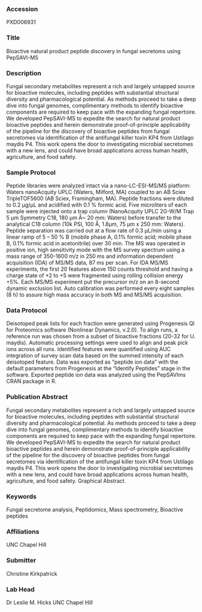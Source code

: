 ### Accession
PXD006931

### Title
Bioactive natural product peptide discovery in fungal secretoms using PepSAVI-MS

### Description
Fungal secondary metabolites represent a rich and largely untapped source for bioactive molecules, including peptides with substantial structural diversity and pharmacological potential. As methods proceed to take a deep dive into fungal genomes, complimentary methods to identify bioactive components are required to keep pace with the expanding fungal repertoire. We developed PepSAVI-MS to expedite the search for natural product bioactive peptides and herein demonstrate proof-of-principle applicability of the pipeline for the discovery of bioactive peptides from fungal secretomes via identification of the antifungal killer toxin KP4 from Ustilago maydis P4. This work opens the door to investigating microbial secretomes with a new lens, and could have broad applications across human health, agriculture, and food safety.

### Sample Protocol
Peptide libraries were analyzed intact via a nano-LC-ESI-MS/MS platform: Waters nanoAcquity UPLC (Waters, Milford, MA) coupled to an AB Sciex TripleTOF5600 (AB Sciex, Framingham, MA). Peptide fractions were diluted to 0.2 μg/μL and acidified with 0.1 % formic acid.  Five microliters of each sample were injected onto a trap column (NanoAcquity UPLC 2G-W/M Trap 5 μm Symmetry C18, 180 μm Å~ 20 mm: Waters) before transfer to the analytical C18 column (10k PSI, 100 Å, 1.8μm, 75 μm x 250 mm: Waters). Peptide separation was carried out at a flow rate of 0.3 μL/min using a linear ramp of 5 – 50 % B (mobile phase A, 0.1% formic acid; mobile phase B, 0.1% formic acid in acetonitrile) over 30 min. The MS was operated in positive ion, high sensitivity mode with the MS survey spectrum using a mass range of 350-1600 m/z in 250 ms and information dependent acquisition (IDA) of MS/MS data, 87 ms per scan. For IDA MS/MS experiments, the first 20 features above 150 counts threshold and having a charge state of +2 to +5 were fragmented using rolling collision energy +5%. Each MS/MS experiment put the precursor m/z on an 8-second dynamic exclusion list. Auto calibration was performed every eight samples (8 h) to assure high mass accuracy in both MS and MS/MS acquisition.

### Data Protocol
Deisotoped peak lists for each fraction were generated using Progenesis QI for Proteomics software (Nonlinear Dynamics, v.2.0). To align runs, a reference run was chosen from a subset of bioactive fractions (20-32 for U. maydis). Automatic processing settings were used to align and peak pick ions across all runs. Identified features were quantified using AUC integration of survey scan data based on the summed intensity of each deisotoped feature. Data was exported as “peptide ion data” with the default parameters from Progenesis at the “Identify Peptides” stage in the software. Exported peptide ion data was analyzed using the PepSAVIms CRAN package in R.

### Publication Abstract
Fungal secondary metabolites represent a rich and largely untapped source for bioactive molecules, including peptides with substantial structural diversity and pharmacological potential. As methods proceed to take a deep dive into fungal genomes, complimentary methods to identify bioactive components are required to keep pace with the expanding fungal repertoire. We developed PepSAVI-MS to expedite the search for natural product bioactive peptides and herein demonstrate proof-of-principle applicability of the pipeline for the discovery of bioactive peptides from fungal secretomes via identification of the antifungal killer toxin KP4 from Ustilago maydis P4. This work opens the door to investigating microbial secretomes with a new lens, and could have broad applications across human health, agriculture, and food safety. Graphical Abstract.

### Keywords
Fungal secretome analysis, Peptidomics, Mass spectrometry, Bioactive peptides

### Affiliations
UNC Chapel Hill

### Submitter
Christine Kirkpatrick

### Lab Head
Dr Leslie M. Hicks
UNC Chapel Hill


